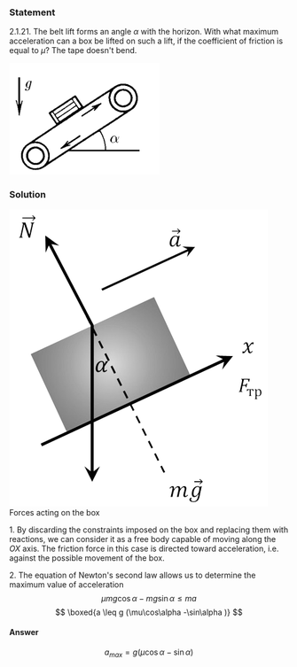###  Statement 

$2.1.21.$ The belt lift forms an angle $\alpha$ with the horizon. With what maximum acceleration can a box be lifted on such a lift, if the coefficient of friction is equal to $\mu$? The tape doesn't bend. 

![ For problem $2.1.21$ |271x202, 31%](../../img/2.1.21/statement.png)

### Solution

![ Forces acting on the box |466x536, 31%](../../img/2.1.21/sol.png)  Forces acting on the box 

1\. By discarding the constraints imposed on the box and replacing them with reactions, we can consider it as a free body capable of moving along the $OX$ axis. The friction force in this case is directed toward acceleration, i.e. against the possible movement of the box. 

2\. The equation of Newton's second law allows us to determine the maximum value of acceleration $$ \mu mg \cos\alpha -mg \sin\alpha\leq ma $$ $$ \boxed{a \leq g (\mu\cos\alpha -\sin\alpha )} $$ 

#### Answer

$$a_{max} = g(\mu\cos\alpha − \sin\alpha )$$ 
